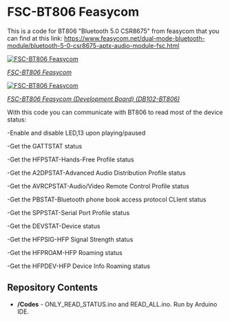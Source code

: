 # FSC-BT806 Feasycom
This is a code for BT806 "Bluetooth 5.0 CSR8675" from feasycom that you can find at this link: https://www.feasycom.net/dual-mode-bluetooth-module/bluetooth-5-0-csr8675-aptx-audio-module-fsc.html


[![FSC-BT806 Feasycom](https://www.feasycom.net/uploads/201813049/small/bluetooth-5-0-csr8675-aptx-audio-module-fsc34572430494.jpg)](https://www.feasycom.net/dual-mode-bluetooth-module/bluetooth-5-0-csr8675-aptx-audio-module-fsc.html)

[*FSC-BT806 Feasycom*](https://www.feasycom.net/dual-mode-bluetooth-module/bluetooth-5-0-csr8675-aptx-audio-module-fsc.html)


[![FSC-BT806 Feasycom](https://www.feasycom.net/uploads/202013049/small/audio-bluetooth-module-csr8675-development25165022888.jpg)](https://www.feasycom.net/bluetooth-development-board/bluetooth-audio-development-board/audio-bluetooth-module-csr8675-development.html)

[*FSC-BT806 Feasycom (Development Board) (DB102-BT806)*](https://www.feasycom.net/bluetooth-development-board/bluetooth-audio-development-board/audio-bluetooth-module-csr8675-development.html)

With this code you can communicate with BT806 to read most of the device status:

-Enable and disable LED,13 upon playing/paused

-Get the GATTSTAT status

-Get the HFPSTAT-Hands-Free Profile status

-Get the A2DPSTAT-Advanced Audio Distribution Profile status

-Get the AVRCPSTAT-Audio/Video Remote Control Profile status

-Get the PBSTAT-Bluetooth phone book access protocol CLIent status

-Get the SPPSTAT-Serial Port Profile status

-Get the DEVSTAT-Device status

-Get the HFPSIG-HFP Signal Strength status

-Get the HFPROAM-HFP Roaming status

-Get the HFPDEV-HFP Device Info Roaming status


Repository Contents
-------------------

* **/Codes** - ONLY_READ_STATUS.ino and READ_ALL.ino. Run by Arduino IDE. 


